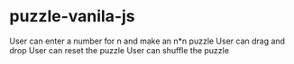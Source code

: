 # puzzle-vanila-js
User can enter a number for n and make an n*n puzzle
User can drag and drop
User can reset the puzzle
User can shuffle the puzzle
